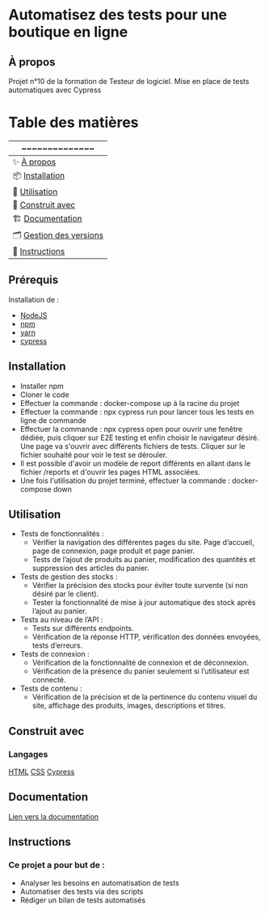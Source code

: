 # Automatisez des tests pour une boutique en ligne
## À propos 
Projet n°10 de la formation de Testeur de logiciel. Mise en place de tests automatiques avec Cypress
# Table des matières 
| ~~~~~~~~~~~~~~ |
|-------|
|✨ [À propos](#à-propos)|
|📦 [Installation](#installation)|
|🚀 [Utilisation](#utilisation)|
|🤝 [Construit avec](#construit-avec)|
|🏗 ️[Documentation](#documentation)|
|🗂 ️[Gestion des versions](#gestion-des-versions)|
|📄 [Instructions](#instructions)

## Prérequis
Installation de : 
- [NodeJS](https://nodejs.org/en/learn)
- [npm](https://docs.npmjs.com/about-npm)
- [yarn](https://classic.yarnpkg.com/lang/en/docs/)
- [cypress](https://www.cypress.io/)

## Installation
 - Installer npm 
 - Cloner le code
 - Effectuer la commande : docker-compose up à la racine du projet 
 - Effectuer la commande : npx cypress run pour lancer tous les tests en ligne de commande
 - Effectuer la commande : npx cypress open pour ouvrir une fenêtre dédiée, puis cliquer sur E2E testing et enfin choisir le navigateur désiré. Une page va s'ouvrir avec différents fichiers de tests. Cliquer sur le fichier souhaité pour voir le test se dérouler.
 - Il est possible d'avoir un modèle de report différents en allant dans le fichier /reports et d'ouvrir les pages HTML associées.
 - Une fois l'utilisation du projet terminé, effectuer la commande : docker-compose down 
## Utilisation
 - Tests de fonctionnalités : 
    - Vérifier la navigation des différentes pages du site. Page d’accueil, page de connexion, page produit et page panier.
    - Tests de l’ajout de produits au panier, modification des quantités et suppression des articles du panier.
 - Tests de gestion des stocks : 
    - Vérifier la précision des stocks pour éviter toute survente (si non désiré par le client). 
    - Tester la fonctionnalité de mise à jour automatique des stock après l’ajout au panier. 
 - Tests au niveau de l’API : 
    - Tests sur différents endpoints.
    - Vérification de la réponse HTTP, vérification des données envoyées, tests d’erreurs. 
 - Tests de connexion : 
    - Vérification de la fonctionnalité de connexion et de déconnexion. 
    - Vérification de la présence du panier seulement si l’utilisateur est connecté.
 - Tests de contenu : 
    - Vérification de la précision et de la pertinence du contenu visuel du site, affichage des produits, images, descriptions et titres. 
## Construit avec
### Langages
[HTML](https://developer.mozilla.org/en-US/docs/Web/HTML)
[CSS](https://developer.mozilla.org/en-US/docs/Web/CSS)
[Cypress](https://www.cypress.io/)

## Documentation
[Lien vers la documentation](https://www.cypress.io/)
## Instructions
### Ce projet a pour but de : 
- Analyser les besoins en automatisation de tests
- Automatiser des tests via des scripts 
- Rédiger un bilan de tests automatisés
